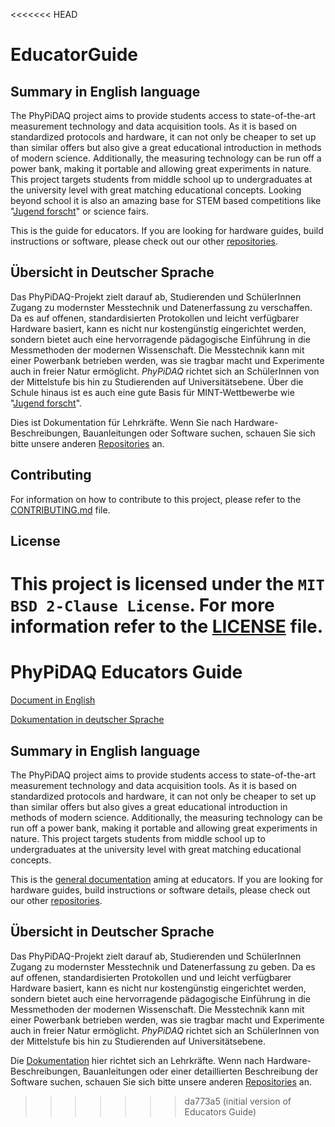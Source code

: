 <<<<<<< HEAD
# EducatorGuide

## Summary in English language

The PhyPiDAQ project aims to provide students access to state-of-the-art measurement technology and data acquisition
tools. As it is based on standardized protocols and hardware, it can not only be cheaper to set up than similar offers
but also give a great educational introduction in methods of modern science. Additionally, the measuring technology
can be run off a power bank, making it portable and allowing great experiments in nature. This project targets students
from middle school up to undergraduates at the university level with great matching educational concepts. Looking beyond
school it is also an amazing base for STEM based competitions like
"[Jugend forscht](https://www.jugend-forscht.de/information-in-english.html)" or science fairs.

This is the guide for educators. If you are looking for hardware guides, build instructions or software, please check
out our other [repositories](https://github.com/PhyPiDAQ).

## Übersicht in Deutscher Sprache

Das PhyPiDAQ-Projekt zielt darauf ab, Studierenden und SchülerInnen Zugang zu modernster Messtechnik und Datenerfassung
zu verschaffen. Da es auf offenen, standardisierten Protokollen und leicht verfügbarer Hardware basiert, kann es
nicht nur kostengünstig eingerichtet werden, sondern bietet auch eine hervorragende pädagogische Einführung in die
Messmethoden der modernen Wissenschaft. Die Messtechnik kann mit einer Powerbank betrieben werden, was sie tragbar macht
und Experimente auch in freier Natur ermöglicht. *PhyPiDAQ* richtet sich an SchülerInnen von der Mittelstufe bis hin zu
Studierenden auf Universitätsebene. Über die Schule hinaus ist es auch eine gute Basis für MINT-Wettbewerbe wie
"[Jugend forscht](https://www.jugend-forscht.de/)".

Dies ist Dokumentation für Lehrkräfte. Wenn Sie nach Hardware-Beschreibungen, Bauanleitungen oder Software suchen,
schauen Sie sich bitte unsere anderen [Repositories](https://github.com/PhyPiDAQ) an.

## Contributing

For information on how to contribute to this project, please refer to the [CONTRIBUTING.md](CONTRIBUTING.md) file.

## License

This project is licensed under the `MIT BSD 2-Clause License`. For more information refer to the [LICENSE](LICENSE)
file.
=======
# PhyPiDAQ  Educators Guide  

[Document in English](Documentation_en.md)

[Dokumentation in deutscher Sprache](Dokumentation_de.md)


## Summary in English language  

The PhyPiDAQ project aims to provide students access to state-of-the-art measurement technology and data
acquisition tools. As it is based on standardized protocols and hardware, it can not only be cheaper to
set up than similar offers but also gives a great educational introduction in methods of modern science. Additionally, the measuring technology can be run off a power bank, making it portable and allowing great
experiments in nature. This project targets students from middle school up to undergraduates at the university
level with great matching educational concepts.
  
This is the [general documentation](Documentation_en.md) aming at educators. 
If you are looking for hardware guides, build instructions or software details, please check out our
other [repositories](https://github.com/PhyPiDAQ).

## Übersicht in Deutscher Sprache

Das PhyPiDAQ-Projekt zielt darauf ab, Studierenden und SchülerInnen Zugang zu modernster Messtechnik
und Datenerfassung zu geben. Da es auf offenen, standardisierten Protokollen und und leicht verfügbarer
Hardware basiert, kann es nicht nur kostengünstig eingerichtet werden, sondern bietet auch eine 
hervorragende pädagogische Einführung in die Messmethoden der modernen Wissenschaft. Die Messtechnik 
kann mit einer Powerbank betrieben werden, was sie tragbar macht und Experimente auch in freier Natur
ermöglicht. *PhyPiDAQ* richtet sich an SchülerInnen von der Mittelstufe bis hin zu Studierenden auf Universitätsebene. 

Die [Dokumentation](Dokumentation_de.md) hier richtet sich an Lehrkräfte.
Wenn nach Hardware-Beschreibungen, Bauanleitungen oder einer detaillierten Beschreibung der Software
suchen, schauen Sie sich bitte unsere anderen
[Repositories](https://github.com/PhyPiDAQ) an.

>>>>>>> da773a5 (initial version of Educators Guide)
